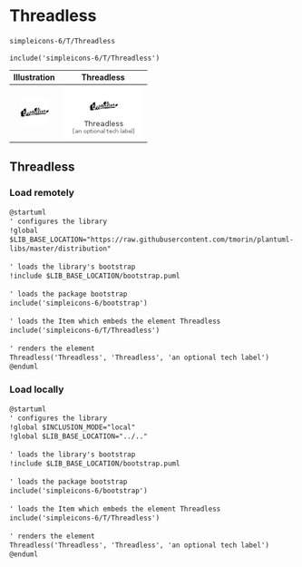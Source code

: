 # Threadless


```text
simpleicons-6/T/Threadless
```

```text
include('simpleicons-6/T/Threadless')
```



| Illustration | Threadless |
| :---: | :---: |
| ![illustration for Illustration](../../simpleicons-6/T/Threadless.png) | ![illustration for Threadless](../../simpleicons-6/T/Threadless.Local.png) |




## Threadless

### Load remotely
```plantuml
@startuml
' configures the library
!global $LIB_BASE_LOCATION="https://raw.githubusercontent.com/tmorin/plantuml-libs/master/distribution"

' loads the library's bootstrap
!include $LIB_BASE_LOCATION/bootstrap.puml

' loads the package bootstrap
include('simpleicons-6/bootstrap')

' loads the Item which embeds the element Threadless
include('simpleicons-6/T/Threadless')

' renders the element
Threadless('Threadless', 'Threadless', 'an optional tech label')
@enduml
```

### Load locally
```plantuml
@startuml
' configures the library
!global $INCLUSION_MODE="local"
!global $LIB_BASE_LOCATION="../.."

' loads the library's bootstrap
!include $LIB_BASE_LOCATION/bootstrap.puml

' loads the package bootstrap
include('simpleicons-6/bootstrap')

' loads the Item which embeds the element Threadless
include('simpleicons-6/T/Threadless')

' renders the element
Threadless('Threadless', 'Threadless', 'an optional tech label')
@enduml
```

